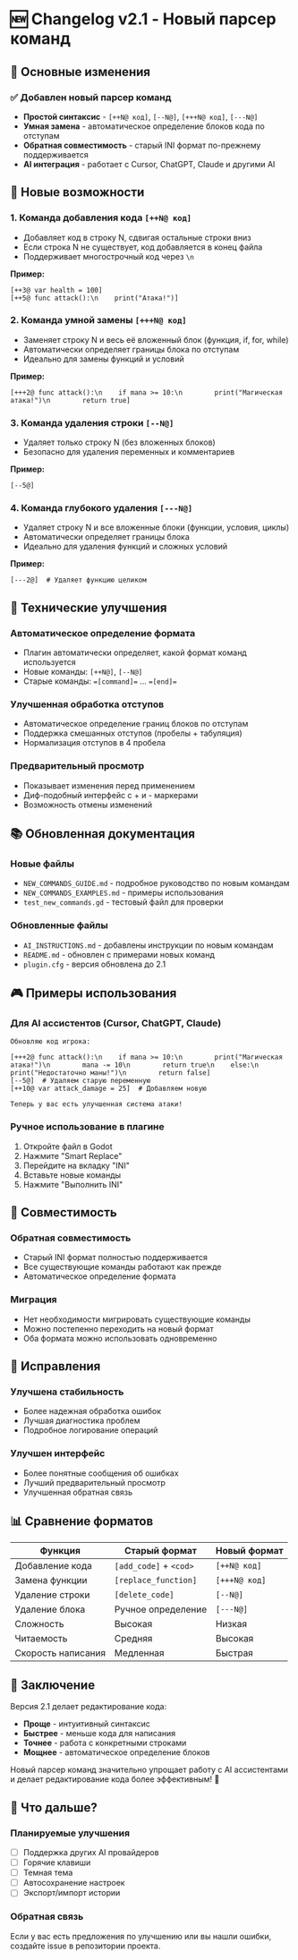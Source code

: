 # 🆕 Changelog v2.1 - Новый парсер команд

## 🎯 Основные изменения

### ✅ Добавлен новый парсер команд
- **Простой синтаксис** - `[++N@ код]`, `[--N@]`, `[+++N@ код]`, `[---N@]`
- **Умная замена** - автоматическое определение блоков кода по отступам
- **Обратная совместимость** - старый INI формат по-прежнему поддерживается
- **AI интеграция** - работает с Cursor, ChatGPT, Claude и другими AI

## 🚀 Новые возможности

### 1. Команда добавления кода `[++N@ код]`
- Добавляет код в строку N, сдвигая остальные строки вниз
- Если строка N не существует, код добавляется в конец файла
- Поддерживает многострочный код через `\n`

**Пример:**
```
[++3@ var health = 100]
[++5@ func attack():\n    print("Атака!")]
```

### 2. Команда умной замены `[+++N@ код]`
- Заменяет строку N и весь её вложенный блок (функция, if, for, while)
- Автоматически определяет границы блока по отступам
- Идеально для замены функций и условий

**Пример:**
```
[+++2@ func attack():\n    if mana >= 10:\n        print("Магическая атака!")\n        return true]
```

### 3. Команда удаления строки `[--N@]`
- Удаляет только строку N (без вложенных блоков)
- Безопасно для удаления переменных и комментариев

**Пример:**
```
[--5@]
```

### 4. Команда глубокого удаления `[---N@]`
- Удаляет строку N и все вложенные блоки (функции, условия, циклы)
- Автоматически определяет границы блока
- Идеально для удаления функций и сложных условий

**Пример:**
```
[---2@]  # Удаляет функцию целиком
```

## 🔧 Технические улучшения

### Автоматическое определение формата
- Плагин автоматически определяет, какой формат команд используется
- Новые команды: `[++N@]`, `[--N@]`
- Старые команды: `=[command]=` ... `=[end]=`

### Улучшенная обработка отступов
- Автоматическое определение границ блоков по отступам
- Поддержка смешанных отступов (пробелы + табуляция)
- Нормализация отступов в 4 пробела

### Предварительный просмотр
- Показывает изменения перед применением
- Диф-подобный интерфейс с + и - маркерами
- Возможность отмены изменений

## 📚 Обновленная документация

### Новые файлы
- `NEW_COMMANDS_GUIDE.md` - подробное руководство по новым командам
- `NEW_COMMANDS_EXAMPLES.md` - примеры использования
- `test_new_commands.gd` - тестовый файл для проверки

### Обновленные файлы
- `AI_INSTRUCTIONS.md` - добавлены инструкции по новым командам
- `README.md` - обновлен с примерами новых команд
- `plugin.cfg` - версия обновлена до 2.1

## 🎮 Примеры использования

### Для AI ассистентов (Cursor, ChatGPT, Claude)

```
Обновляю код игрока:

[+++2@ func attack():\n    if mana >= 10:\n        print("Магическая атака!")\n        mana -= 10\n        return true\n    else:\n        print("Недостаточно маны!")\n        return false]
[--5@]  # Удаляем старую переменную
[++10@ var attack_damage = 25]  # Добавляем новую

Теперь у вас есть улучшенная система атаки!
```

### Ручное использование в плагине
1. Откройте файл в Godot
2. Нажмите "Smart Replace"
3. Перейдите на вкладку "INI"
4. Вставьте новые команды
5. Нажмите "Выполнить INI"

## 🔄 Совместимость

### Обратная совместимость
- Старый INI формат полностью поддерживается
- Все существующие команды работают как прежде
- Автоматическое определение формата

### Миграция
- Нет необходимости мигрировать существующие команды
- Можно постепенно переходить на новый формат
- Оба формата можно использовать одновременно

## 🐛 Исправления

### Улучшена стабильность
- Более надежная обработка ошибок
- Лучшая диагностика проблем
- Подробное логирование операций

### Улучшен интерфейс
- Более понятные сообщения об ошибках
- Лучший предварительный просмотр
- Улучшенная обратная связь

## 📊 Сравнение форматов

| Функция | Старый формат | Новый формат |
|---------|---------------|--------------|
| Добавление кода | `[add_code]` + `<cod>` | `[++N@ код]` |
| Замена функции | `[replace_function]` | `[+++N@ код]` |
| Удаление строки | `[delete_code]` | `[--N@]` |
| Удаление блока | Ручное определение | `[---N@]` |
| Сложность | Высокая | Низкая |
| Читаемость | Средняя | Высокая |
| Скорость написания | Медленная | Быстрая |

## 🎉 Заключение

Версия 2.1 делает редактирование кода:
- **Проще** - интуитивный синтаксис
- **Быстрее** - меньше кода для написания
- **Точнее** - работа с конкретными строками
- **Мощнее** - автоматическое определение блоков

Новый парсер команд значительно упрощает работу с AI ассистентами и делает редактирование кода более эффективным! 🚀

## 📝 Что дальше?

### Планируемые улучшения
- [ ] Поддержка других AI провайдеров
- [ ] Горячие клавиши
- [ ] Темная тема
- [ ] Автосохранение настроек
- [ ] Экспорт/импорт истории

### Обратная связь
Если у вас есть предложения по улучшению или вы нашли ошибки, создайте issue в репозитории проекта. 
